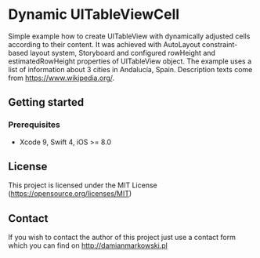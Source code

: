 # Dynamic UITableViewCell

Simple example how to create UITableView with dynamically adjusted cells according to their content. It was achieved with AutoLayout constraint-based layout system, Storyboard and configured rowHeight and estimatedRowHeight properties of UITableView object. The example uses a list of information about 3 cities in Andalucía, Spain. Description texts come from https://www.wikipedia.org/. 

## Getting started

### Prerequisites

- Xcode 9, Swift 4, iOS >= 8.0

## License

This project is licensed under the MIT License (https://opensource.org/licenses/MIT)

## Contact

If you wish to contact the author of this project just use a contact form which you can find on http://damianmarkowski.pl
